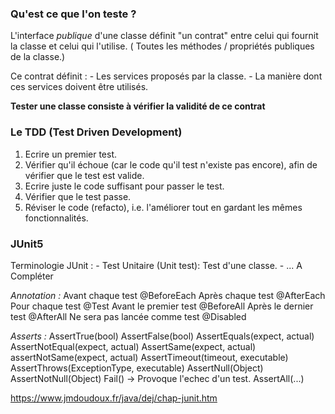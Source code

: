 
### Qu'est ce que l'on teste ?

L'interface *publique* d'une classe définit "un contrat" entre celui qui fournit la classe et celui qui l'utilise. ( Toutes les méthodes / propriétés publiques de la classe.)

Ce contrat définit :
	- Les services proposés par la classe.
	- La manière dont ces services doivent être utilisés.

**Tester une classe consiste à vérifier la validité de ce contrat**


### Le TDD (Test Driven Development)

1. Ecrire un premier test.
2. Vérifier qu'il échoue (car le code qu'il test n'existe pas encore), afin de vérifier que le test est valide.
3. Ecrire juste le code suffisant pour passer le test.
4. Vérifier que le test passe.
5. Réviser le code (refacto), i.e. l'améliorer tout en gardant les mêmes fonctionnalités.

### JUnit5

Terminologie JUnit :
	- Test Unitaire (Unit test): Test d'une classe.
	- ... A Compléter

*Annotation :*
Avant  chaque test @BeforeEach
Après  chaque test @AfterEach
Pour   chaque test @Test
Avant  le premier test @BeforeAll
Après  le dernier test @AfterAll
Ne sera pas lancée comme test @Disabled

*Asserts :*
AssertTrue(bool)
AssertFalse(bool)
AssertEquals(expect, actual)
AssertNotEqual(expect, actual)
AssertSame(expect, actual)
assertNotSame(expect, actual)
AssertTimeout(timeout, executable)
AssertThrows(ExceptionType, executable)
AssertNull(Object)
AssertNotNull(Object)
Fail() -> Provoque l'echec d'un test.
AssertAll(...)

https://www.jmdoudoux.fr/java/dej/chap-junit.htm
